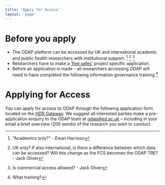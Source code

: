 ```yaml
---
title: 'Apply for Access'
layout: 'page'
---
```


# Before you apply 
* The ODAP platform can be accessed by UK and international academic and public health researchers with institutional support. [^1] [^2] [^3]
* Researchers have to make a [‘five safes’](http://www.fivesafes.org/) project specific application. 
* Before an application is made - all researchers accessing ODAP will need to have completed the following information governance training [^4]  

[^1]: "Academics only?" - Ewan Harrison
[^2]: UK only? If also international, is there a difference between which data can be accessed? Will this change as the FCS becomes the ODAP TRE? - Jack Oliver
[^3]: Is commercial access allowed? - Jack Oliver
[^4]: What training? 

# Applying for Access  

You can apply for access to ODAP through the following application form located on the [HDR Gateway](https://www.healthdatagateway.org/). We suggest all interested parties make a pre-application enquiry to the ODAP team at odap@ed.ac.uk – including in your email a brief overview (200 words) of the research you wish to conduct. 
